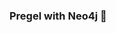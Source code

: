 ### Pregel with Neo4j 🚀



































































































































 














































































































































































































































